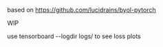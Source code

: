 based on https://github.com/lucidrains/byol-pytorch

WIP

use tensorboard --logdir logs/ to see loss plots
